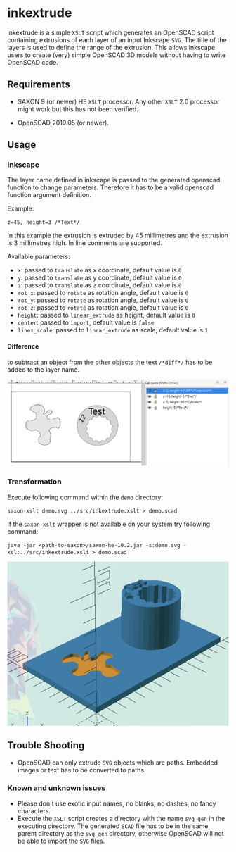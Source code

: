 # inkextrude

inkextrude is a simple `XSLT` script which generates an OpenSCAD script containing extrusions of each layer of an input Inkscape `SVG`. The title of the layers is used to define the range of the extrusion. This allows inkscape users to create (very) simple OpenSCAD 3D models without having to write OpenSCAD code.

## Requirements

  * SAXON 9 (or newer) HE `XSLT` processor. Any other `XSLT` 2.0 processor might work but this has not been verified.

  * OpenSCAD 2019.05 (or newer).

## Usage

### Inkscape

The layer name defined in inkscape is passed to the generated openscad function to change parameters. Therefore it has to be a valid openscad function argument definition.

Example:
  
    z=45, height=3 /*Text*/

In this example the extrusion is extruded by 45 millimetres and the extrusion is 3 millimetres high.
In line comments are supported.

Available parameters:

  * `x`: passed to `translate` as x coordinate, default value is `0`
  * `y`: passed to `translate` as y coordinate, default value is `0`
  * `z`: passed to `translate` as z coordinate, default value is `0`
  * `rot_x`: passed to `rotate` as rotation angle, default value is `0`
  * `rot_y`: passed to `rotate` as rotation angle, default value is `0`
  * `rot_z`: passed to `rotate` as rotation angle, default value is `0`
  * `height`: passed to `linear_extrude` as height, default value is `0`
  * `center`: passed to `import`, default value is `false`
  * `linex_scale`: passed to `linear_extrude` as scale, default value is `1`


#### Difference

to subtract an object from the other objects the text `/*diff*/` has to be added to the layer name.


![](inkscape.png)

### Transformation

Execute following command within the `demo` directory:

    saxon-xslt demo.svg ../src/inkextrude.xslt > demo.scad

If the `saxon-xslt` wrapper is not available on your system try following command:

    java -jar <path-to-saxon>/saxon-he-10.2.jar -s:demo.svg -xsl:../src/inkextrude.xslt > demo.scad

![](openscad.png)

## Trouble Shooting

* OpenSCAD can only extrude `SVG` objects which are paths. Embedded images or text has to be converted to paths.

### Known and unknown issues

* Please don't use exotic input names, no blanks, no dashes, no fancy characters.
* Execute the `XSLT` script creates a directory with the name `svg_gen`
  in the executing directory. The generated `SCAD` file has to be in the same parent directory as the `svg_gen` directory, otherwise OpenSCAD will not be able to import the `SVG` files.
